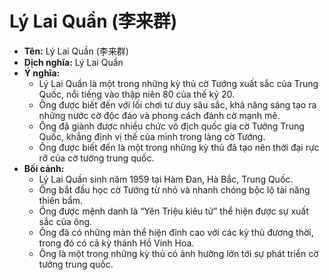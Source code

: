 # Lý Lai Quần (李来群)

* **Tên:** Lý Lai Quần (李来群)
* **Dịch nghĩa:** Lý Lai Quần
* **Ý nghĩa:**
    * Lý Lai Quần là một trong những kỳ thủ cờ Tướng xuất sắc của Trung Quốc, nổi tiếng vào thập niên 80 của thế kỷ 20.
    * Ông được biết đến với lối chơi tư duy sâu sắc, khả năng sáng tạo ra những nước cờ độc đáo và phong cách đánh cờ mạnh mẽ.
    * Ông đã giành được nhiều chức vô địch quốc gia cờ Tướng Trung Quốc, khẳng định vị thế của mình trong làng cờ Tướng.
    * Ông được biết đến là một trong những kỳ thủ đã tạo nên thời đại rực rỡ của cờ tướng trung quốc.
* **Bối cảnh:**
    * Lý Lai Quần sinh năm 1959 tại Hàm Đan, Hà Bắc, Trung Quốc.
    * Ông bắt đầu học cờ Tướng từ nhỏ và nhanh chóng bộc lộ tài năng thiên bẩm.
    * Ông được mệnh danh là “Yên Triệu kiêu tử” thể hiện được sự xuất sắc của ông.
    * Ông đã có những màn thể hiện đỉnh cao với các kỳ thủ đương thời, trong đó có cả kỳ thánh Hồ Vinh Hoa.
    * Ông là một trong những kỳ thủ có ảnh hưởng lớn tới sự phát triển cờ tướng trung quốc.